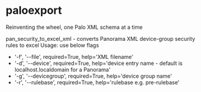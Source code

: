 # paloexport

Reinventing the wheel, one Palo XML schema at a time

pan_security_to_excel_xml - converts Panorama XML device-group security rules to excel
Usage: use below flags
  - '-f', '--file', required=True, help='XML filename'
  - '-d', '--device', required=True, help='device entry name - default is localhost.localdomain for a Panorama'
  - '-g', '--devicegroup', required=True, help='device group name'
  - '-r', '--rulebase', required=True, help='rulebase e.g. pre-rulebase'
